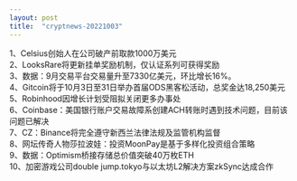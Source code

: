 ```yaml
---
layout: post
title:  "cryptnews-20221003"
---
```

1、Celsius创始人在公司破产前取款1000万美元  
2、LooksRare将更新挂单奖励机制，仅认证系列可获得奖励  
3、数据：9月交易平台交易量升至7330亿美元，环比增长16%。  
4、Gitcoin将于10月3日至31日举办首届ODS黑客松活动，总奖金达18,250美元  
5、Robinhood因增长计划受阻拟关闭更多办事处  
6、Coinbase：美国银行账户交易故障系创建ACH转账时遇到技术问题，目前该问题已解决  
7、CZ：Binance将完全遵守新西兰法律法规及监管机构监督  
8、网坛传奇人物莎拉波娃：投资MoonPay是基于多样化投资组合策略  
9、数据：Optimism桥接存储总价值突破40万枚ETH  
10、加密游戏公司double jump.tokyo与以太坊L2解决方案zkSync达成合作  
